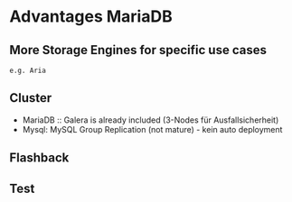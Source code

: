 # Advantages MariaDB 

## More Storage Engines for specific use cases 

```
e.g. Aria 
```

## Cluster 

  * MariaDB :: Galera is already included (3-Nodes für Ausfallsicherheit) 
  * Mysql: MySQL Group Replication (not mature) - kein auto deployment 

## Flashback 

## Test 